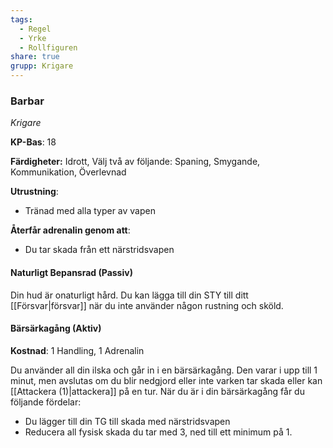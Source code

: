 ```yaml
---
tags:
  - Regel
  - Yrke
  - Rollfiguren
share: true
grupp: Krigare
---
```

### Barbar
*Krigare*

**KP-Bas**: 18

**Färdigheter:** Idrott, Välj två av följande: Spaning, Smygande, Kommunikation, Överlevnad

**Utrustning**:
- Tränad med alla typer av vapen

**Återfår adrenalin genom att**: 
- Du tar skada från ett närstridsvapen

#### Naturligt Bepansrad (Passiv)
Din hud är onaturligt hård. Du kan lägga till din STY till ditt [[Försvar|försvar]] när du inte använder någon rustning och sköld.

#### Bärsärkagång (Aktiv)
**Kostnad**: 1 Handling, 1 Adrenalin

Du använder all din ilska och går in i en bärsärkagång. Den varar i upp till 1 minut, men avslutas om du blir nedgjord eller inte varken tar skada eller kan [[Attackera (1)|attackera]] på en tur. När du är i din bärsärkagång får du följande fördelar:
- Du lägger till din TG till skada med närstridsvapen 
- Reducera all fysisk skada du tar med 3, ned till ett minimum på 1. 
